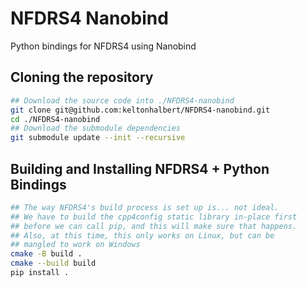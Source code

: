 # NFDRS4 Nanobind
Python bindings for NFDRS4 using Nanobind

## Cloning the repository
```bash
## Download the source code into ./NFDRS4-nanobind
git clone git@github.com:keltonhalbert/NFDRS4-nanobind.git
cd ./NFDRS4-nanobind
## Download the submodule dependencies
git submodule update --init --recursive
```

## Building and Installing NFDRS4 + Python Bindings 

```bash
## The way NFDRS4's build process is set up is... not ideal.
## We have to build the cpp4config static library in-place first
## before we can call pip, and this will make sure that happens. 
## Also, at this time, this only works on Linux, but can be 
## mangled to work on Windows
cmake -B build .
cmake --build build
pip install .
```
